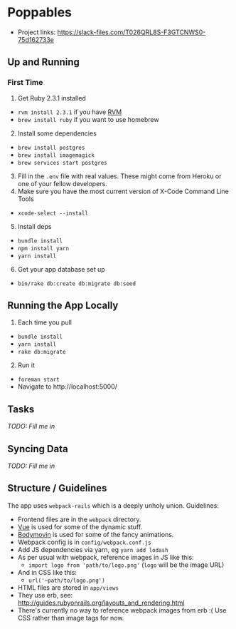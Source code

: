 # Poppables

- Project links: https://slack-files.com/T026QRL8S-F3GTCNWS0-75d162733e

## Up and Running

### First Time

1. Get Ruby 2.3.1 installed
  - `rvm install 2.3.1` if you have [RVM](https://rvm.io/)
  - `brew install ruby` if you want to use homebrew
2. Install some dependencies
  - `brew install postgres`
  - `brew install imagemagick`
  - `brew services start postgres`
3. Fill in the `.env` file with real values. These might come from Heroku or one of your fellow developers.
4. Make sure you have the most current version of X-Code Command Line Tools
  - `xcode-select --install`
5. Install deps
  - `bundle install`
  - `npm install yarn`
  - `yarn install`
6. Get your app database set up
  - `bin/rake db:create db:migrate db:seed`

## Running the App Locally

1. Each time you pull
  - `bundle install`
  - `yarn install`
  - `rake db:migrate`
2. Run it
  - `foreman start`
  - Navigate to http://localhost:5000/

## Tasks

_TODO: Fill me in_

## Syncing Data

_TODO: Fill me in_

## Structure / Guidelines

The app uses `webpack-rails` which is a deeply unholy union. Guidelines:

- Frontend files are in the `webpack` directory.
- [Vue](https://vuejs.org/v2/guide/) is used for some of the dynamic stuff.
- [Bodymovin](https://github.com/bodymovin/bodymovin) is used for some of the fancy animations.
- Webpack config is in `config/webpack.conf.js`
- Add JS dependencies via yarn, eg `yarn add lodash`
- As per usual with webpack, reference images in JS like this:
    - `import logo from 'path/to/logo.png'` (`logo` will be the image URL)
 - And in CSS like this:
    - `url('~path/to/logo.png')`
- HTML files are stored in `app/views`
- They use erb, see: http://guides.rubyonrails.org/layouts_and_rendering.html
- There's currently no way to reference webpack images from erb :( Use CSS rather than image tags for now.
